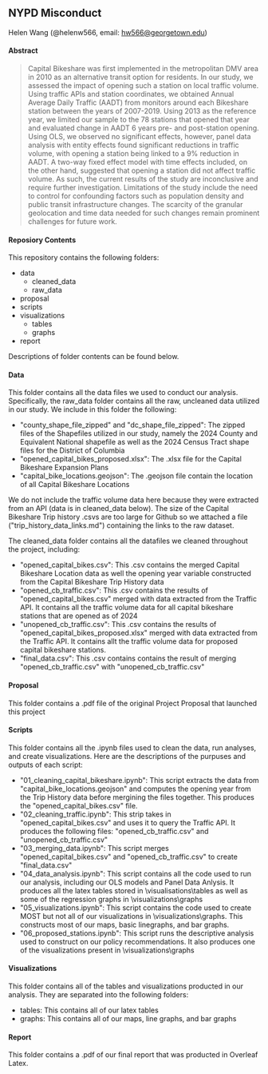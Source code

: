 ## NYPD Misconduct

Helen Wang (@helenw566, email: hw566@georgetown.edu)

#### Abstract

> Capital Bikeshare was first implemented in the metropolitan DMV area in 2010 as an alternative transit option for residents. In our study, we assessed the impact of opening such a station on local traffic volume. Using traffic APIs and station coordinates, we obtained Annual Average Daily Traffic (AADT) from monitors around each Bikeshare station between the years of 2007-2019. Using 2013 as the reference year, we limited our sample to the 78 stations that opened that year and evaluated change in AADT 6 years pre- and post-station opening. Using OLS, we observed no significant effects, however, panel data analysis with entity effects found significant reductions in traffic volume, with opening a station being linked to a 9% reduction in AADT. A two-way fixed effect model with time effects included, on the other hand, suggested that opening a station did not affect traffic volume. As such, the current results of the study are inconclusive and require further investigation. Limitations of the study include the need to control for confounding factors such as population density and public transit infrastructure changes. The scarcity of the granular geolocation and time data needed for such changes remain prominent challenges for future work.

#### Reposiory Contents

This repository contains the following folders: 

- data
  - cleaned_data
  - raw_data
- proposal
- scripts
- visualizations
  - tables
  - graphs
 - report

 Descriptions of folder contents can be found below.

 #### Data

This folder contains all the data files we used to conduct our analysis. Specifically, the raw_data folder contains all the raw, uncleaned data utilized in our study. We include in this folder the following:

 - "county_shape_file_zipped" and "dc_shape_file_zipped": The zipped files of the Shapefiles utilized in our study, namely the 2024 County and Equivalent National shapefile as well as the 2024 Census Tract shape files for the District of Columbia
 - "opened_capital_bikes_proposed.xlsx": The .xlsx file for the Capital Bikeshare Expansion Plans
 - "capital_bike_locations.geojson": The .geojson file contain the location of all Capital Bikeshare Locations

We do not include the traffic volume data here because they were extracted from an API (data is in cleaned_data below). The size of the Capital Bikeshare Trip history .csvs are too large for Github so we attached a file ("trip_history_data_links.md") containing the links to the raw dataset.

The cleaned_data folder contains all the datafiles we cleaned throughout the project, including:

- "opened_capital_bikes.csv": This .csv contains the merged Capital Bikeshare Location data as well the opening year variable constructed from the Capital Bikeshare Trip History data
- "opened_cb_traffic.csv": This .csv contains the results of "opened_capital_bikes.csv" merged with data extracted from the Traffic API. It contains all the traffic volume data for all capital bikeshare stations that are opened as of 2024
- "unopened_cb_traffic.csv": This .csv contains the results of "opened_capital_bikes_proposed.xlsx" merged with data extracted from the Traffic API. It contains allt the traffic volume data for proposed capital bikeshare stations.
- "final_data.csv": This .csv contains contains the result of merging "opened_cb_traffic.csv" with "unopened_cb_traffic.csv"

#### Proposal

This folder contains a .pdf file of the original Project Proposal that launched this project

#### Scripts

This folder contains all the .ipynb files used to clean the data, run analyses, and create visualizations. Here are the descriptions of the purpuses and outputs of each script:

- "01_cleaning_capital_bikeshare.ipynb": This script extracts the data from "capital_bike_locations.geojson" and computes the opening year from the Trip History data before mergining the files together. This produces the "opened_capital_bikes.csv" file.
- "02_cleaning_traffic.ipynb": This strip takes in "opened_capital_bikes.csv" and uses it to query the Traffic API. It produces the following files: "opened_cb_traffic.csv" and "unopened_cb_traffic.csv"
- "03_merging_data.ipynb": This script merges "opened_capital_bikes.csv" and "opened_cb_traffic.csv" to create "final_data.csv"
- "04_data_analysis.ipynb": This script contains all the code used to run our analysis, including our OLS models and Panel Data Anlysis. It produces all the latex tables stored in \visualisations\tables as well as some of the regression graphs in \visualizations\graphs
- "05_visualizations.ipynb": This script contains the code used to create MOST but not all of our visualizations in \visualizations\graphs. This constructs most of our maps, basic linegraphs, and bar graphs.
- "06_proposed_stations.ipynb": This script runs the descriptive analysis used to construct on our policy recommendations. It also produces one of the visualizations present in \visualizations\graphs

#### Visualizations

This folder contains all of the tables and visualizations producted in our analysis. They are separated into the following folders:

 - tables: This contains all of our latex tables
 - graphs: This contains all of our maps, line graphs, and bar graphs

#### Report

This folder contains a .pdf of our final report that was producted in Overleaf Latex.
